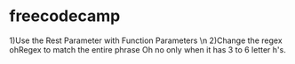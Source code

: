# freecodecamp
1)Use the Rest Parameter with Function Parameters \n
2)Change the regex ohRegex to match the entire phrase Oh no only when it has 3 to 6 letter h's.
